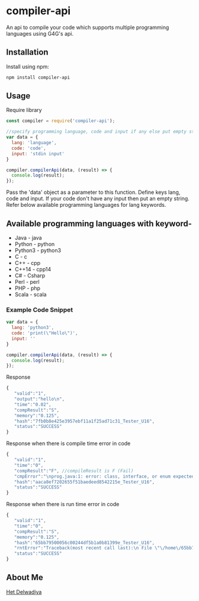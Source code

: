 # compiler-api
 An api to compile your code which supports multiple programming languages using G4G's api.

## Installation
Install using npm:
```sh
npm install compiler-api
```

## Usage
Require library
```javascript
const compiler = require('compiler-api');
```
```javascript
//specify programming language, code and input if any else put empty string
var data = {
  lang: 'language',
  code: 'code',
  input: 'stdin input'
} 

compiler.compilerApi(data, (result) => {
  console.log(result);
});
```
Pass the 'data' object as a parameter to this function. Define keys lang, code and input. If your code don't have any input then put an empty string. Refer below available programming languages for lang keywords.

## Available programming languages with keyword-
 - Java - java
 - Python - python
 - Python3 - python3
 - C - c
 - C++ - cpp
 - C++14 - cpp14
 - C# - Csharp
 - Perl - perl
 - PHP - php
 - Scala - scala

### Example Code Snippet
```javascript
var data = {
  lang: 'python3',
  code: 'print(\"Hello\")',
  input: ''
}

compiler.compilerApi(data, (result) => {
  console.log(result);
});
```

Response
```javascript
{
   "valid":"1",
   "output":"hello\n",
   "time":"0.02",
   "compResult":"S",
   "memory":"0.125",
   "hash":"7fb0b8e425e3957ebf11a1f25ad71c31_Tester_U16",
   "status":"SUCCESS"
}
```

Response when there is compile time error in code
```javascript
{
   "valid":"1",
   "time":"0",
   "compResult":"F", //compileResult is F (Fail)
   "cmpError":"\nprog.java:1: error: class, interface, or enum expected\nprint(\"hello\")\n^\n1 error", //compile time error in detail
   "hash":"aaca8ef7202655f51baedeed8542215e_Tester_U16",
   "status":"SUCCESS"
}
```

Response when there is run time error in code
```javascript
{
   "valid":"1",
   "time":"0",
   "compResult":"S",
   "memory":"0.125",
   "hash":"65bb79500056c00244df5b1a0b81399e_Tester_U16",
   "rntError":"Traceback(most recent call last):\n File \"\/home\/65bb79500056c00244df5b1a0b81399e.py\", line 2, in <module>\n print(y)\nNameError: name 'y' is not defined\n", //run time error in detail
   "status":"SUCCESS"
}
```

## About Me

<a href="https://www.linkedin.com/in/het-delwadiya/" target="_blank">Het Delwadiya</a>
